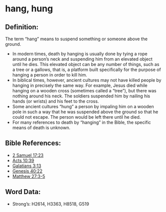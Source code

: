 # hang, hung

## Definition:

The term “hang” means to suspend something or someone above the ground.

* In modern times, death by hanging is usually done by tying a rope around a person’s neck and suspending him from an elevated object until he dies. This elevated object can be any number of things, such as a tree or a gallows, that is, a platform built specifically for the purpose of hanging a person in order to kill him.
* In biblical times, however, ancient cultures may not have killed people by hanging in precisely the same way. For example, Jesus died while hanging on a wooden cross (sometimes called a “tree”), but there was nothing around his neck. The soldiers suspended him by nailing his hands (or wrists) and his feet to the cross.
* Some ancient cultures “hung” a person by impaling him on a wooden pole in such a way that he was suspended above the ground so that he could not escape. The person would be left there until he died.
* For many references to death by “hanging” in the Bible, the specific means of death is unknown.

## Bible References:

* [2 Samuel 17:23](rc://en/tn/help/2sa/17/23)
* [Acts 10:39](rc://en/tn/help/act/10/39)
* [Galatians 3:13](rc://en/tn/help/gal/03/13)
* [Genesis 40:22](rc://en/tn/help/gen/40/22)
* [Matthew 27:3-5](rc://en/tn/help/mat/27/03)

## Word Data:

* Strong’s: H2614, H3363, H8518, G519
